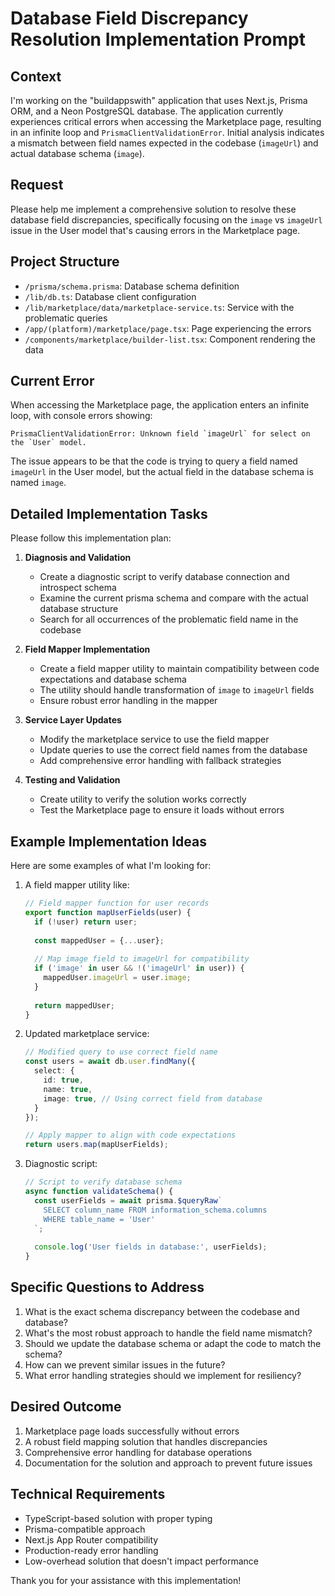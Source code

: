 # Database Field Discrepancy Resolution Implementation Prompt

## Context

I'm working on the "buildappswith" application that uses Next.js, Prisma ORM, and a Neon PostgreSQL database. The application currently experiences critical errors when accessing the Marketplace page, resulting in an infinite loop and `PrismaClientValidationError`. Initial analysis indicates a mismatch between field names expected in the codebase (`imageUrl`) and actual database schema (`image`).

## Request

Please help me implement a comprehensive solution to resolve these database field discrepancies, specifically focusing on the `image` vs `imageUrl` issue in the User model that's causing errors in the Marketplace page.

## Project Structure

- `/prisma/schema.prisma`: Database schema definition
- `/lib/db.ts`: Database client configuration
- `/lib/marketplace/data/marketplace-service.ts`: Service with the problematic queries
- `/app/(platform)/marketplace/page.tsx`: Page experiencing the errors
- `/components/marketplace/builder-list.tsx`: Component rendering the data

## Current Error

When accessing the Marketplace page, the application enters an infinite loop, with console errors showing:

```
PrismaClientValidationError: Unknown field `imageUrl` for select on the `User` model.
```

The issue appears to be that the code is trying to query a field named `imageUrl` in the User model, but the actual field in the database schema is named `image`.

## Detailed Implementation Tasks

Please follow this implementation plan:

1. **Diagnosis and Validation**
   - Create a diagnostic script to verify database connection and introspect schema
   - Examine the current prisma schema and compare with the actual database structure
   - Search for all occurrences of the problematic field name in the codebase

2. **Field Mapper Implementation**
   - Create a field mapper utility to maintain compatibility between code expectations and database schema
   - The utility should handle transformation of `image` to `imageUrl` fields
   - Ensure robust error handling in the mapper

3. **Service Layer Updates**
   - Modify the marketplace service to use the field mapper 
   - Update queries to use the correct field names from the database
   - Add comprehensive error handling with fallback strategies

4. **Testing and Validation**
   - Create utility to verify the solution works correctly
   - Test the Marketplace page to ensure it loads without errors

## Example Implementation Ideas

Here are some examples of what I'm looking for:

1. A field mapper utility like:
   ```typescript
   // Field mapper function for user records
   export function mapUserFields(user) {
     if (!user) return user;
     
     const mappedUser = {...user};
     
     // Map image field to imageUrl for compatibility
     if ('image' in user && !('imageUrl' in user)) {
       mappedUser.imageUrl = user.image;
     }
     
     return mappedUser;
   }
   ```

2. Updated marketplace service:
   ```typescript
   // Modified query to use correct field name
   const users = await db.user.findMany({
     select: {
       id: true,
       name: true,
       image: true, // Using correct field from database
     }
   });
   
   // Apply mapper to align with code expectations
   return users.map(mapUserFields);
   ```

3. Diagnostic script:
   ```javascript
   // Script to verify database schema
   async function validateSchema() {
     const userFields = await prisma.$queryRaw`
       SELECT column_name FROM information_schema.columns 
       WHERE table_name = 'User'
     `;
     
     console.log('User fields in database:', userFields);
   }
   ```

## Specific Questions to Address

1. What is the exact schema discrepancy between the codebase and database?
2. What's the most robust approach to handle the field name mismatch?
3. Should we update the database schema or adapt the code to match the schema?
4. How can we prevent similar issues in the future?
5. What error handling strategies should we implement for resiliency?

## Desired Outcome

1. Marketplace page loads successfully without errors
2. A robust field mapping solution that handles discrepancies 
3. Comprehensive error handling for database operations
4. Documentation for the solution and approach to prevent future issues

## Technical Requirements

- TypeScript-based solution with proper typing
- Prisma-compatible approach 
- Next.js App Router compatibility
- Production-ready error handling
- Low-overhead solution that doesn't impact performance

Thank you for your assistance with this implementation!